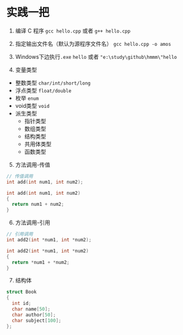 # 实践一把

1. 编译 C 程序
`gcc hello.cpp` 或者 `g++ hello.cpp`

2. 指定输出文件名（默认为源程序文件名）
`gcc hello.cpp -o amos`

3. Windows下边执行`.exe`
`hello` 或者 `"e:\study\github\hmmm\"hello`

4. 变量类型

  - 整数类型 `char/int/short/long`
  - 浮点类型 `float/double`
  - 枚举 `enum`
  - void类型 `void`
  - 派生类型
    - 指针类型
    - 数组类型
    - 结构类型
    - 共用体类型
    - 函数类型

5. 方法调用-传值
```c
// 传值调用
int add(int num1, int num2);

int add(int num1, int num2)
{
  return num1 + num2;
}
```

6. 方法调用-引用
```c
// 引用调用
int add2(int *num1, int *num2);

int add2(int *num1, int *num2)
{
  return *num1 + *num2;
}
```

7. 结构体
```c
struct Book
{
  int id;
  char name[50];
  char author[50];
  char subject[100];
};
```